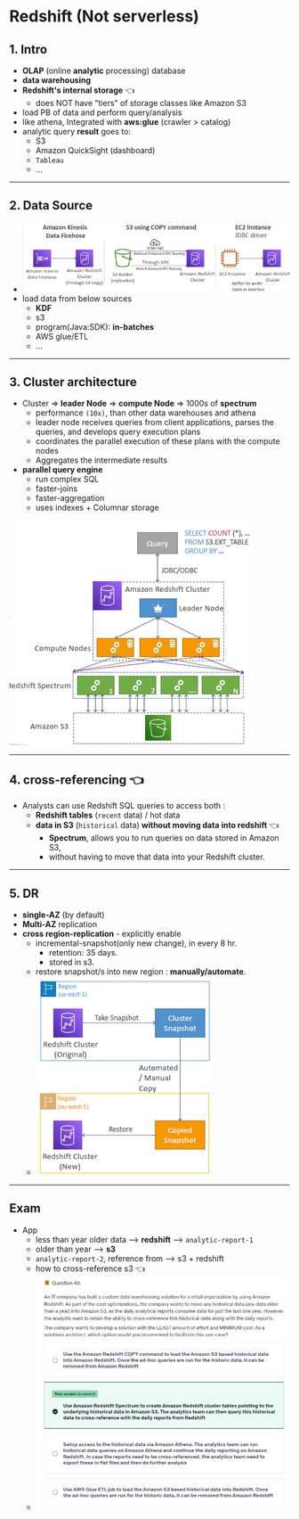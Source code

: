 # Redshift (Not serverless)

## 1. Intro
- **OLAP** (online **analytic** processing) database
- **data warehousing** 
- **Redshift's internal storage** :point_left:
  - does NOT have "tiers" of storage classes like Amazon S3
- load PB of data and perform query/analysis
- like athena, Integrated with **aws:glue** (crawler > catalog)
- analytic query **result** goes to:
  - S3 
  - Amazon QuickSight (dashboard) 
  - `Tableau`
  - ...

--- 
## 2. Data Source
- ![img_2.png](../99_img/moreSrv/redshift/img_2.png)
- load data from below  sources
  - **KDF**
  - s3
  - program(Java:SDK): **in-batches** 
  - AWS glue/ETL
  - ...

---
## 3. Cluster architecture
- Cluster => **leader Node** => **compute Node** => 1000s of **spectrum**
  - performance `(10x)`, than other data warehouses and athena
  - leader node receives queries from client applications, parses the queries, and develops query execution plans
  - coordinates the parallel execution of these plans with the compute nodes
  - Aggregates the intermediate results
- **parallel query engine** 
  - run complex SQL
  - faster-joins
  - faster-aggregation
  - uses indexes + Columnar storage

![img_3.png](../99_img/moreSrv/redshift/img_3.png)

---
## 4. cross-referencing :point_left:
- Analysts can use Redshift SQL queries to access both :
  - **Redshift tables** (`recent` data)  / hot data
  - **data in S3** (`historical` data) **without moving data into redshift** :point_left:
    -  **Spectrum**, allows you to run queries on data stored in Amazon S3,
    - without having to move that data into your Redshift cluster.

---
## 5. DR
- **single-AZ** (by default)
- **Multi-AZ**  replication 
- **cross region-replication** - explicitly enable
  - incremental-snapshot(only new change), in every 8 hr. 
    - retention: 35 days.
    - stored in s3.
  - restore snapshot/s into new region : **manually/automate**.
  - ![img_1.png](../99_img/moreSrv/redshift/img_1.png)

---

## Exam
- App 
  - less than year older data --> **redshift** --> `analytic-report-1`
  - older than year --> **s3**
  - `analytic-report-2`,  reference from --> s3 + redshift
  - how to cross-reference s3 :point_left:
  - ![img.png](../99_img/practice-test-01/exam-43.png)

